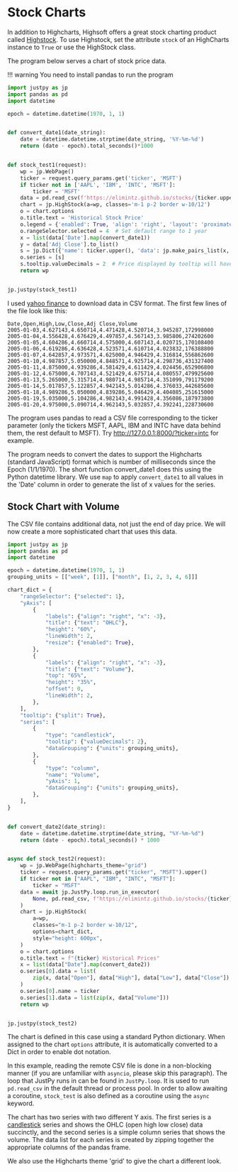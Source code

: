 # Stock Charts
In addition to Highcharts, Highsoft offers a great stock charting product called [Highstock](https://www.highcharts.com/blog/products/highstock/). To use Highstock, set the attribute `stock` of an HighCharts instance to `True` or use the HighStock class.

The program below serves a chart of stock price data.

!!! warning
    You need to install pandas to run the program

```python
import justpy as jp
import pandas as pd
import datetime

epoch = datetime.datetime(1970, 1, 1)


def convert_date1(date_string):
    date = datetime.datetime.strptime(date_string, '%Y-%m-%d')
    return (date - epoch).total_seconds()*1000


def stock_test1(request):
    wp = jp.WebPage()
    ticker = request.query_params.get('ticker', 'MSFT')
    if ticker not in ['AAPL', 'IBM', 'INTC', 'MSFT']:
        ticker = 'MSFT'
    data = pd.read_csv(f'https://elimintz.github.io/stocks/{ticker.upper()}.csv')
    chart = jp.HighStock(a=wp, classes='m-1 p-2 border w-10/12')
    o = chart.options
    o.title.text = 'Historical Stock Price'
    o.legend = {'enabled': True, 'align': 'right', 'layout': 'proximate'}
    o.rangeSelector.selected = 4  # Set default range to 1 year
    x = list(data['Date'].map(convert_date1))
    y = data['Adj Close'].to_list()
    s = jp.Dict({'name': ticker.upper(), 'data': jp.make_pairs_list(x, y)})
    o.series = [s]
    s.tooltip.valueDecimals = 2  # Price displayed by tooltip will have 2 decimal values
    return wp


jp.justpy(stock_test1)
```

I used [yahoo finance](https://finance.yahoo.com) to download data in CSV format. The first few lines of the file look like this:
```
Date,Open,High,Low,Close,Adj Close,Volume
2005-01-03,4.627143,4.650714,4.471428,4.520714,3.945287,172998000
2005-01-04,4.556428,4.676429,4.497857,4.567143,3.985806,274202600
2005-01-05,4.604286,4.660714,4.575000,4.607143,4.020715,170108400
2005-01-06,4.619286,4.636428,4.523571,4.610714,4.023832,176388800
2005-01-07,4.642857,4.973571,4.625000,4.946429,4.316814,556862600
2005-01-10,4.987857,5.050000,4.848571,4.925714,4.298736,431327400
2005-01-11,4.875000,4.939286,4.581429,4.611429,4.024456,652906800
2005-01-12,4.675000,4.707143,4.521429,4.675714,4.080557,479925600
2005-01-13,5.265000,5.315714,4.980714,4.985714,4.351099,791179200
2005-01-14,5.017857,5.122857,4.942143,5.014286,4.376033,442685600
2005-01-18,4.989286,5.050000,4.839286,5.046429,4.404085,251615000
2005-01-19,5.035000,5.104286,4.982143,4.991428,4.356086,187973800
2005-01-20,4.975000,5.090714,4.962143,5.032857,4.392241,228730600
```

The program uses pandas to read a CSV file corresponding to the ticker parameter (only the tickers MSFT, AAPL, IBM and INTC have data behind them, the rest default to MSFT). Try http://127.0.0.1:8000/?ticker=intc for example.

The program needs to convert the dates to support the Highcharts (standard JavaScript) format which is number of milliseconds since the Epoch (1/1/1970). The short function convert_date1 does this using the Python datetime library. We use `map` to apply `convert_date1` to all values in the 'Date' column in order to generate the list of x values for the series.

## Stock Chart with Volume

The CSV file contains additional data, not just the end of day price. We will now create a more sophisticated chart that uses this data.
```python
import justpy as jp
import pandas as pd
import datetime

epoch = datetime.datetime(1970, 1, 1)
grouping_units = [["week", [1]], ["month", [1, 2, 3, 4, 6]]]

chart_dict = {
    "rangeSelector": {"selected": 1},
    "yAxis": [
        {
            "labels": {"align": "right", "x": -3},
            "title": {"text": "OHLC"},
            "height": "60%",
            "lineWidth": 2,
            "resize": {"enabled": True},
        },
        {
            "labels": {"align": "right", "x": -3},
            "title": {"text": "Volume"},
            "top": "65%",
            "height": "35%",
            "offset": 0,
            "lineWidth": 2,
        },
    ],
    "tooltip": {"split": True},
    "series": [
        {
            "type": "candlestick",
            "tooltip": {"valueDecimals": 2},
            "dataGrouping": {"units": grouping_units},
        },
        {
            "type": "column",
            "name": "Volume",
            "yAxis": 1,
            "dataGrouping": {"units": grouping_units},
        },
    ],
}


def convert_date2(date_string):
    date = datetime.datetime.strptime(date_string, "%Y-%m-%d")
    return (date - epoch).total_seconds() * 1000


async def stock_test2(request):
    wp = jp.WebPage(highcharts_theme="grid")
    ticker = request.query_params.get("ticker", "MSFT").upper()
    if ticker not in ["AAPL", "IBM", "INTC", "MSFT"]:
        ticker = "MSFT"
    data = await jp.JustPy.loop.run_in_executor(
        None, pd.read_csv, f"https://elimintz.github.io/stocks/{ticker}.csv"
    )
    chart = jp.HighStock(
        a=wp,
        classes="m-1 p-2 border w-10/12",
        options=chart_dict,
        style="height: 600px",
    )
    o = chart.options
    o.title.text = f"{ticker} Historical Prices"
    x = list(data["Date"].map(convert_date2))
    o.series[0].data = list(
        zip(x, data["Open"], data["High"], data["Low"], data["Close"])
    )
    o.series[0].name = ticker
    o.series[1].data = list(zip(x, data["Volume"]))
    return wp


jp.justpy(stock_test2)
```

The chart is defined in this case using a standard Python dictionary. When assigned to the chart `options` attribute, it is automatically converted to a Dict in order to enable dot notation.

In this example, reading the remote CSV file is done in a non-blocking manner (if you are unfamiliar with `asyncio`, please skip this paragraph). The loop that JustPy runs in can be found in `JustPy.loop`. It is used to run `pd.read_csv` in the default thread or process pool. In order to allow awaiting a coroutine, `stock_test` is also defined as a coroutine using the `async` keyword.

The chart has two series with two different Y axis. The first series is a [candlestick](https://www.investopedia.com/trading/candlestick-charting-what-is-it/) series and shows the OHLC (open high low close) data succinctly, and the second series is a simple column series that shows the volume. The data list for each series is created by zipping together the appropriate columns of the pandas frame.

We also use the Highcharts theme 'grid' to give the chart a different look.
